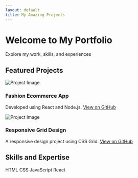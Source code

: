 ```yaml
---
layout: default
title: My Amazing Projects
---
```

<div class="hero">
  <h1>Welcome to My Portfolio</h1>
  <p>Explore my work, skills, and experiences</p>
</div>

## Featured Projects

<div class="project-grid">
  <div class="project-card">
    <img src="path-to-image1.jpg" alt="Project Image">
    <h3>Fashion Ecommerce App</h3>
    <p>Developed using React and Node.js. <a href="https://github.com/rahulbhandari18/project1">View on GitHub</a></p>
  </div>
  <div class="project-card">
    <img src="path-to-image2.jpg" alt="Project Image">
    <h3>Responsive Grid Design</h3>
    <p>A responsive design project using CSS Grid. <a href="https://github.com/rahulbhandari18/project2">View on GitHub</a></p>
  </div>
</div>

## Skills and Expertise

<div class="skills">
  <span>HTML</span> <span>CSS</span> <span>JavaScript</span> <span>React</span>
</div>
